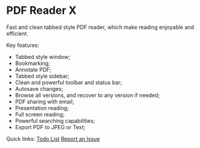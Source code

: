 PDF Reader X
============

Fast and clean tabbed style PDF reader, which make reading enjoyable and efficient.

Key features:

* Tabbed style window;
* Bookmarking;
* Annotate PDF;
* Tabbed style sidebar;
* Clean and powerful toolbar and status bar;
* Autosave changes;
* Browse all versions, and recover to any version if needed;
* PDF sharing with email;
* Presentation reading;
* Full screen reading;
* Powerful searching capabilities;
* Export PDF to JPEG or Text;

Quick links:
[Todo List](https://github.com/kenwei/pdf_reader_x/wiki/Todo-List)
[Report an Issue](https://github.com/kenwei/pdf_reader_x/wiki/Report-an-Issue)
